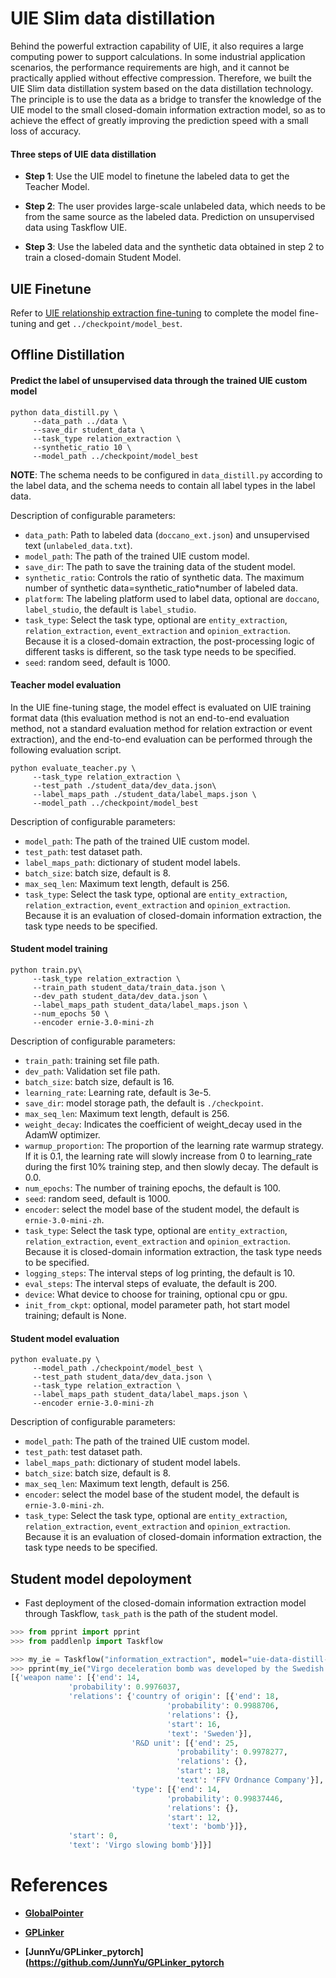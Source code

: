 # UIE Slim data distillation

Behind the powerful extraction capability of UIE, it also requires a large computing power to support calculations. In some industrial application scenarios, the performance requirements are high, and it cannot be practically applied without effective compression. Therefore, we built the UIE Slim data distillation system based on the data distillation technology. The principle is to use the data as a bridge to transfer the knowledge of the UIE model to the small closed-domain information extraction model, so as to achieve the effect of greatly improving the prediction speed with a small loss of accuracy.

#### Three steps of UIE data distillation

- **Step 1**: Use the UIE model to finetune the labeled data to get the Teacher Model.

- **Step 2**: The user provides large-scale unlabeled data, which needs to be from the same source as the labeled data. Prediction on unsupervised data using Taskflow UIE.

- **Step 3**: Use the labeled data and the synthetic data obtained in step 2 to train a closed-domain Student Model.

## UIE Finetune

Refer to [UIE relationship extraction fine-tuning](../README.md) to complete the model fine-tuning and get ``../checkpoint/model_best``.

## Offline Distillation

#### Predict the label of unsupervised data through the trained UIE custom model

```shell
python data_distill.py \
     --data_path ../data \
     --save_dir student_data \
     --task_type relation_extraction \
     --synthetic_ratio 10 \
     --model_path ../checkpoint/model_best
```

**NOTE**: The schema needs to be configured in `data_distill.py` according to the label data, and the schema needs to contain all label types in the label data.

Description of configurable parameters:

- `data_path`: Path to labeled data (`doccano_ext.json`) and unsupervised text (`unlabeled_data.txt`).
- `model_path`: The path of the trained UIE custom model.
- `save_dir`: The path to save the training data of the student model.
- `synthetic_ratio`: Controls the ratio of synthetic data. The maximum number of synthetic data=synthetic_ratio*number of labeled data.
- `platform`: The labeling platform used to label data, optional are `doccano`, `label_studio`, the default is `label_studio`.
- `task_type`: Select the task type, optional are `entity_extraction`, `relation_extraction`, `event_extraction` and `opinion_extraction`. Because it is a closed-domain extraction, the post-processing logic of different tasks is different, so the task type needs to be specified.
- `seed`: random seed, default is 1000.

#### Teacher model evaluation

In the UIE fine-tuning stage, the model effect is evaluated on UIE training format data (this evaluation method is not an end-to-end evaluation method, not a standard evaluation method for relation extraction or event extraction), and the end-to-end evaluation can be performed through the following evaluation script.

```shell
python evaluate_teacher.py \
     --task_type relation_extraction \
     --test_path ./student_data/dev_data.json\
     --label_maps_path ./student_data/label_maps.json \
     --model_path ../checkpoint/model_best
```

Description of configurable parameters:

- `model_path`: The path of the trained UIE custom model.
- `test_path`: test dataset path.
- `label_maps_path`: dictionary of student model labels.
- `batch_size`: batch size, default is 8.
- `max_seq_len`: Maximum text length, default is 256.
- `task_type`: Select the task type, optional are `entity_extraction`, `relation_extraction`, `event_extraction` and `opinion_extraction`. Because it is an evaluation of closed-domain information extraction, the task type needs to be specified.


#### Student model training

```shell
python train.py\
     --task_type relation_extraction \
     --train_path student_data/train_data.json \
     --dev_path student_data/dev_data.json \
     --label_maps_path student_data/label_maps.json \
     --num_epochs 50 \
     --encoder ernie-3.0-mini-zh
```

Description of configurable parameters:

- `train_path`: training set file path.
- `dev_path`: Validation set file path.
- `batch_size`: batch size, default is 16.
- `learning_rate`: Learning rate, default is 3e-5.
- `save_dir`: model storage path, the default is `./checkpoint`.
- `max_seq_len`: Maximum text length, default is 256.
- `weight_decay`: Indicates the coefficient of weight_decay used in the AdamW optimizer.
- `warmup_proportion`: The proportion of the learning rate warmup strategy. If it is 0.1, the learning rate will slowly increase from 0 to learning_rate during the first 10% training step, and then slowly decay. The default is 0.0.
- `num_epochs`: The number of training epochs, the default is 100.
- `seed`: random seed, default is 1000.
- `encoder`: select the model base of the student model, the default is `ernie-3.0-mini-zh`.
- `task_type`: Select the task type, optional are `entity_extraction`, `relation_extraction`, `event_extraction` and `opinion_extraction`. Because it is closed-domain information extraction, the task type needs to be specified.
- `logging_steps`: The interval steps of log printing, the default is 10.
- `eval_steps`: The interval steps of evaluate, the default is 200.
- `device`: What device to choose for training, optional cpu or gpu.
- `init_from_ckpt`: optional, model parameter path, hot start model training; default is None.

#### Student model evaluation

```shell
python evaluate.py \
     --model_path ./checkpoint/model_best \
     --test_path student_data/dev_data.json \
     --task_type relation_extraction \
     --label_maps_path student_data/label_maps.json \
     --encoder ernie-3.0-mini-zh
```

Description of configurable parameters:

- `model_path`: The path of the trained UIE custom model.
- `test_path`: test dataset path.
- `label_maps_path`: dictionary of student model labels.
- `batch_size`: batch size, default is 8.
- `max_seq_len`: Maximum text length, default is 256.
- `encoder`: select the model base of the student model, the default is `ernie-3.0-mini-zh`.
- `task_type`: Select the task type, optional are `entity_extraction`, `relation_extraction`, `event_extraction` and `opinion_extraction`. Because it is an evaluation of closed-domain information extraction, the task type needs to be specified.

## Student model depoloyment

- Fast deployment of the closed-domain information extraction model through Taskflow, `task_path` is the path of the student model.

```python
>>> from pprint import pprint
>>> from paddlenlp import Taskflow

>>> my_ie = Taskflow("information_extraction", model="uie-data-distill-gp", task_path="checkpoint/model_best/") # Schema is fixed in closed-domain information extraction
>>> pprint(my_ie("Virgo deceleration bomb was developed by the Swedish FFV Ordnance Company specially for the attack aircraft of the Swedish Royal Air Force to carry out low-altitude and high-speed bombing. It was developed in 1956 and entered service in 1963. It is equipped on the A32 "Contradiction", A35 "Dragon", and AJ134 "Thunder" attack aircraft are mainly used to attack landing craft, parked aircraft, anti-aircraft artillery, field artillery, light armored vehicles and active forces."))
[{'weapon name': [{'end': 14,
             'probability': 0.9976037,
             'relations': {'country of origin': [{'end': 18,
                                   'probability': 0.9988706,
                                   'relations': {},
                                   'start': 16,
                                   'text': 'Sweden'}],
                           'R&D unit': [{'end': 25,
                                     'probability': 0.9978277,
                                     'relations': {},
                                     'start': 18,
                                     'text': 'FFV Ordnance Company'}],
                           'type': [{'end': 14,
                                   'probability': 0.99837446,
                                   'relations': {},
                                   'start': 12,
                                   'text': 'bomb'}]},
             'start': 0,
             'text': 'Virgo slowing bomb'}]}]
```


# References

- **[GlobalPointer](https://kexue.fm/search/globalpointer/)**

- **[GPLinker](https://kexue.fm/archives/8888)**

- **[JunnYu/GPLinker_pytorch](https://github.com/JunnYu/GPLinker_pytorch**
